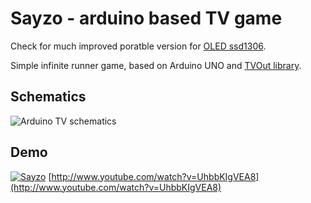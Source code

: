 # Sayzo - arduino based TV game

Check for much improved poratble version for [OLED ssd1306](https://github.com/dknight/sayzo/tree/ssd1306).

Simple infinite runner game, based on Arduino UNO and [TVOut library](https://github.com/Avamander/arduino-tvout/).

## Schematics
![Arduino TV schematics](https://raw.githubusercontent.com/dknight/sayzo/master/sketch.png)

## Demo
[![Sayzo](http://img.youtube.com/vi/UhbbKIgVEA8/0.jpg)](http://www.youtube.com/watch?v=UhbbKIgVEA8)
[http://www.youtube.com/watch?v=UhbbKIgVEA8](http://www.youtube.com/watch?v=UhbbKIgVEA8)
